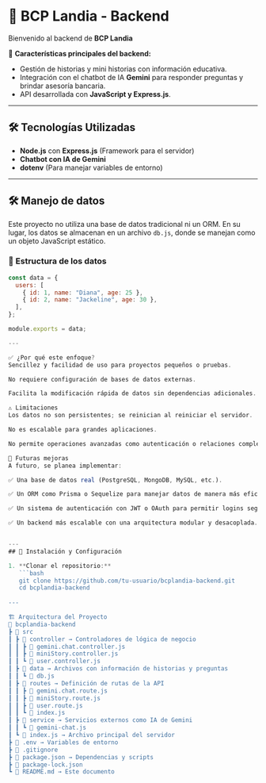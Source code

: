 # 🏦 BCP Landia - Backend

Bienvenido al backend de **BCP Landia**

🚀 **Características principales del backend:**  
- Gestión de historias y mini historias con información educativa.  
- Integración con el chatbot de IA **Gemini** para responder preguntas y brindar asesoría bancaria.  
- API desarrollada con **JavaScript y Express.js**.

---

## 🛠️ Tecnologías Utilizadas  

- **Node.js** con **Express.js** (Framework para el servidor)  
- **Chatbot con IA de Gemini**  
- **dotenv** (Para manejar variables de entorno)  

---

## 🛠️ Manejo de datos

Este proyecto no utiliza una base de datos tradicional ni un ORM. En su lugar, los datos se almacenan en un archivo `db.js`, donde se manejan como un objeto JavaScript estático.

### 📂 Estructura de los datos
```javascript
const data = {
  users: [
    { id: 1, name: "Diana", age: 25 },
    { id: 2, name: "Jackeline", age: 30 },
  ],
};

module.exports = data;

---

✅ ¿Por qué este enfoque?
Sencillez y facilidad de uso para proyectos pequeños o pruebas.

No requiere configuración de bases de datos externas.

Facilita la modificación rápida de datos sin dependencias adicionales.

⚠️ Limitaciones
Los datos no son persistentes; se reinician al reiniciar el servidor.

No es escalable para grandes aplicaciones.

No permite operaciones avanzadas como autenticación o relaciones complejas entre datos.

🚀 Futuras mejoras
A futuro, se planea implementar:

✅ Una base de datos real (PostgreSQL, MongoDB, MySQL, etc.).

✅ Un ORM como Prisma o Sequelize para manejar datos de manera más eficiente.

✅ Un sistema de autenticación con JWT o OAuth para permitir logins seguros.

✅ Un backend más escalable con una arquitectura modular y desacoplada.


---
## 🚀 Instalación y Configuración  

1. **Clonar el repositorio:**  
   ```bash
   git clone https://github.com/tu-usuario/bcplandia-backend.git
   cd bcplandia-backend
   
---

🏗️ Arquitectura del Proyecto
📂 bcplandia-backend
┣ 📂 src
┃ ┣ 📂 controller → Controladores de lógica de negocio
┃ ┃ ┣ 📄 gemini.chat.controller.js
┃ ┃ ┣ 📄 miniStory.controller.js
┃ ┃ ┗ 📄 user.controller.js
┃ ┣ 📂 data → Archivos con información de historias y preguntas
┃ ┃ ┗ 📄 db.js
┃ ┣ 📂 routes → Definición de rutas de la API
┃ ┃ ┣ 📄 gemini.chat.route.js
┃ ┃ ┣ 📄 miniStory.route.js
┃ ┃ ┣ 📄 user.route.js
┃ ┃ ┗ 📄 index.js
┃ ┣ 📂 service → Servicios externos como IA de Gemini
┃ ┃ ┗ 📄 gemini-chat.js
┃ ┗ 📄 index.js → Archivo principal del servidor
┣ 📄 .env → Variables de entorno
┣ 📄 .gitignore
┣ 📄 package.json → Dependencias y scripts
┣ 📄 package-lock.json
┗ 📄 README.md → Este documento
